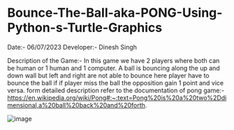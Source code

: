 # Bounce-The-Ball-aka-PONG-Using-Python-s-Turtle-Graphics

Date:- 06/07/2023
Developer:- Dinesh Singh

Description of the Game:- In this game we have 2 players where both can be human or 1 human and 1 computer. A ball is
bouncing along the up and down wall but left and right are not able to bounce here player have to bounce the ball if
if player miss the ball the opposition gain 1 point and vice versa. form detailed description refer to the documentation
of pong game:- https://en.wikipedia.org/wiki/Pong#:~:text=Pong%20is%20a%20two%2Ddimensional,a%20ball%20back%20and%20forth.

![image](https://github.com/Dinesh-0239/Bounce-The-Ball-aka-PONG-Using-Python-s-Turtle-Graphics/assets/114934305/056156c8-ca10-424b-ae0d-3cfd69ba0fe5)

